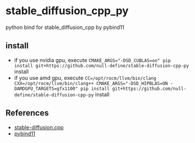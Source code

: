 # stable_diffusion_cpp_py

python bind for stable_diffusion_cpp by pybind11

## install

- if you use nvidia gpu, execute `CMAKE_ARGS="-DSD_CUBLAS=on" pip install git+https://github.com/null-define/stable-diffusion-cpp-py` install
- if you use amd gpu, execute `CC=/opt/rocm/llvm/bin/clang CXX=/opt/rocm/llvm/bin/clang++ CMAKE_ARGS="-DSD_HIPBLAS=ON -DAMDGPU_TARGETS=gfx1100" pip install git+https://github.com/null-define/stable-diffusion-cpp-py` install


## References
- [stable-diffusion.cpp](https://github.com/leejet/stable-diffusion.cpp)
- [pybind11](https://github.com/pybind/pybind11)